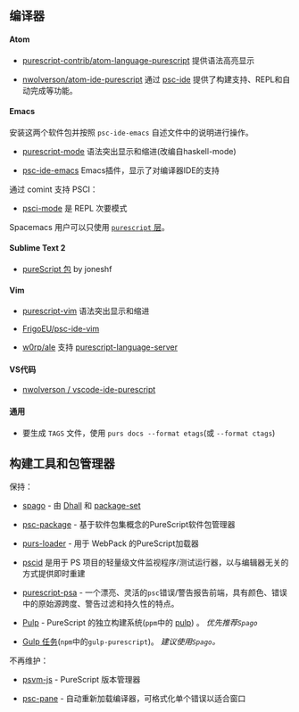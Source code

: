 ## 编译器

#### Atom

- [purescript-contrib/atom-language-purescript](https://github.com/purescript-contrib/atom-language-purescript) 提供语法高亮显示

- [nwolverson/atom-ide-purescript](https://github.com/nwolverson/atom-ide-purescript) 通过 [psc-ide](https://github.com/purescript/purescript/tree/master/psc-ide) 提供了构建支持、REPL和自动完成等功能。 

#### Emacs

安装这两个软件包并按照 `psc-ide-emacs` 自述文件中的说明进行操作。

- [purescript-mode](https://github.com/purescript-emacs/purescript-mode) 语法突出显示和缩进(改编自haskell-mode)

- [psc-ide-emacs](https://github.com/purescript-emacs/psc-ide-emacs) Emacs插件，显示了对编译器IDE的支持

通过 comint 支持 PSCI：

- [psci-mode](https://github.com/purescript-emacs/emacs-psci) 是 REPL 次要模式

Spacemacs 用户可以只使用 [`purescript` 层](https://github.com/syl20bnr/spacemacs/tree/master/layers/%2Blang/purescript)。

#### Sublime Text 2

- [pureScript 包](https://sublime.wbond.net/search/PureScript) by joneshf

#### Vim

- [purescript-vim](https://github.com/raichoo/purescript-vim) 语法突出显示和缩进

- [FrigoEU/psc-ide-vim](https://github.com/FrigoEU/psc-ide-vim/)

- [w0rp/ale](https://github.com/w0rp/ale) 支持 [purescript-language-server](https://github.com/nwolverson/purescript-language-server)

#### VS代码

- [nwolverson / vscode-ide-purescript](https://github.com/nwolverson/vscode-ide-purescript)

#### 通用

- 要生成 `TAGS` 文件，使用 `purs docs --format etags`(或 `--format ctags`)

## 构建工具和包管理器

保持：

- [spago](https://github.com/purescript/spago) - 由 [Dhall](https://github.com/dhall-lang/dhall-lang) 和 [package-set](https://github.com/purescript/package-sets)

- [psc-package](https://github.com/purescript/psc-package) - 基于软件包集概念的PureScript软件包管理器

- [purs-loader](https://github.com/ethul/purs-loader/) - 用于 WebPack 的PureScript加载器

- [pscid](https://github.com/kRITZCREEK/pscid) 是用于 PS 项目的轻量级文件监视程序/测试运行器，以与编辑器无关的方式提供即时重建

- [purescript-psa](https://github.com/natefaubion/purescript-psa) - 一个漂亮、灵活的`psc`错误/警告报告前端，具有颜色、错误中的原始源跨度、警告过滤和持久性的特点。

- [Pulp](https://github.com/purescript-contrib/pulp) - PureScript 的独立构建系统(`ppm`中的 [pulp](https://www.npmjs.com/package/pulp)) 。 _优先推荐`Spago`_

- [Gulp 任务](https://github.com/purescript-contrib/gulp-purescript)(`npm`中的`gulp-purescript`)。 *建议使用`Spago`。*

不再维护：

- [psvm-js](https://github.com/ThomasCrvsr/psvm-js) - PureScript 版本管理器

- [psc-pane](https://github.com/anttih/psc-pane) - 自动重新加载编译器，可格式化单个错误以适合窗口